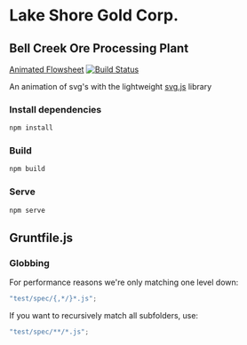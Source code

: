 # Lake Shore Gold Corp.

## Bell Creek Ore Processing Plant

[Animated Flowsheet](http://www.lsgold.com/bell-creek-ore-processing-plant)
[![Build Status](https://travis-ci.org/jonesrussell/bell-creek-ore-processing-plant.svg?branch=master)](https://travis-ci.org/jonesrussell/bell-creek-ore-processing-plant)

An animation of svg's with the lightweight [svg.js](https://github.com/wout/svg.js) library

### Install dependencies

```bash
npm install
```

### Build

```bash
npm build
```

### Serve

```bash
npm serve
```

## Gruntfile.js

### Globbing

For performance reasons we're only matching one level down:

```javascript
"test/spec/{,*/}*.js";
```

If you want to recursively match all subfolders, use:

```javascript
"test/spec/**/*.js";
```
